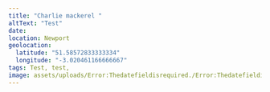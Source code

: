 ```yaml
---
title: "Charlie mackerel "
altText: "Test"
date: 
location: Newport
geolocation: 
  latitude: "51.58572833333334"
  longitude: "-3.020461166666667"
tags: Test, test, 
image: assets/uploads/Error:Thedatefieldisrequired./Error:Thedatefieldisrequired./charlie-mackerel.jpg
---
```

